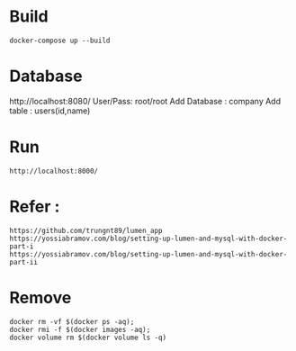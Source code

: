 # Build 
    docker-compose up --build

# Database
   http://localhost:8080/
   User/Pass: root/root
   Add Database : company
   Add table : users(id,name)

# Run 
    http://localhost:8000/

 
# Refer :
    https://github.com/trungnt89/lumen_app
    https://yossiabramov.com/blog/setting-up-lumen-and-mysql-with-docker-part-i
    https://yossiabramov.com/blog/setting-up-lumen-and-mysql-with-docker-part-ii

# Remove
    docker rm -vf $(docker ps -aq);
    docker rmi -f $(docker images -aq);
    docker volume rm $(docker volume ls -q)

